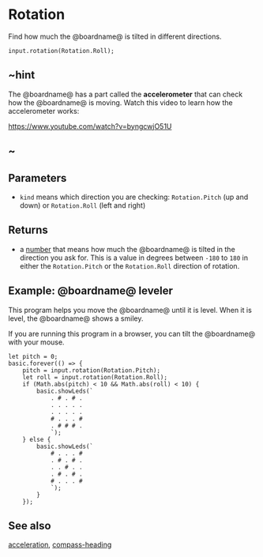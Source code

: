 # Rotation

Find how much the @boardname@ is tilted in different directions.

```sig
input.rotation(Rotation.Roll);
```

## ~hint

The @boardname@ has a part called the **accelerometer** that can
check how the @boardname@ is moving. Watch this video to learn how the accelerometer works:

https://www.youtube.com/watch?v=byngcwjO51U

## ~

## Parameters

* ``kind`` means which direction you are checking: `Rotation.Pitch` (up and down) or `Rotation.Roll` (left and right)

## Returns

* a [number](/types/number) that means how much the @boardname@ is tilted in the direction you ask for. This is a value in degrees between `-180` to `180` in either the `Rotation.Pitch` or the `Rotation.Roll` direction of rotation.

## Example: @boardname@ leveler

This program helps you move the @boardname@ until it is level. When it is level, the @boardname@ shows a smiley.

If you are running this program in a browser, you can tilt the @boardname@ with your mouse.

```blocks
let pitch = 0;
basic.forever(() => {
    pitch = input.rotation(Rotation.Pitch);
    let roll = input.rotation(Rotation.Roll);
    if (Math.abs(pitch) < 10 && Math.abs(roll) < 10) {
        basic.showLeds(`
            . # . # .
            . . . . .
            . . . . .
            # . . . #
            . # # # .
            `);
    } else {
        basic.showLeds(`
            # . . . #
            . # . # .
            . . # . .
            . # . # .
            # . . . #
            `);
        }
	});
```

## See also

[acceleration](/makecode-blockeditor/reference/input/acceleration), [compass-heading](/makecode-blockeditor/reference/input/compass-heading)

